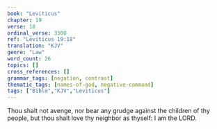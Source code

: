 ```yaml
---
book: "Leviticus"
chapter: 19
verse: 18
ordinal_verse: 3300
ref: "Leviticus 19:18"
translation: "KJV"
genre: "Law"
word_count: 26
topics: []
cross_references: []
grammar_tags: [negation, contrast]
thematic_tags: [names-of-god, negative-command]
tags: ["Bible","KJV","Leviticus"]
---
```

Thou shalt not avenge, nor bear any grudge against the children of thy people, but thou shalt love thy neighbor as thyself: I am the LORD.
